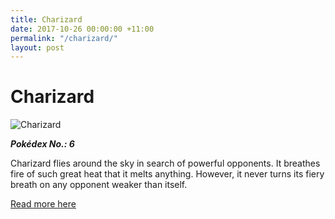 ```yaml
---
title: Charizard
date: 2017-10-26 00:00:00 +11:00
permalink: "/charizard/"
layout: post
---
```


# Charizard

![Charizard](https://assets.pokemon.com/assets/cms2/img/pokedex/full/006.png)

**_Pokédex No.: 6_**

Charizard flies around the sky in search of powerful opponents. It breathes fire of such great heat that it melts anything. However, it never turns its fiery breath on any opponent weaker than itself.

[Read more here](https://www.pokemon.com/au/pokedex/charizard)

